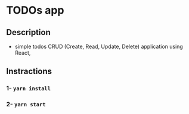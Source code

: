 # TODOs app

## Description
- simple todos CRUD (Create, Read, Update, Delete) application using React,

## Instractions 
### 1- `yarn install`
### 2- `yarn start`
